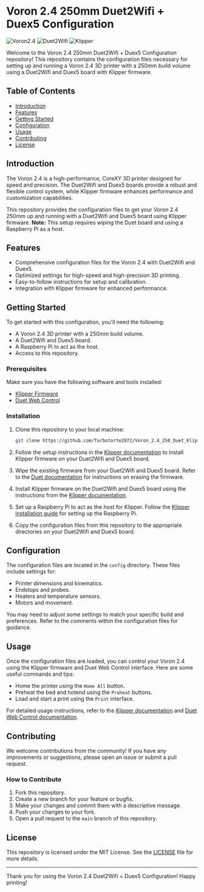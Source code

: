 # Voron 2.4 250mm Duet2Wifi + Duex5 Configuration

![Voron2.4](https://img.shields.io/badge/Voron2.4-3D%20Printer-blue)
![Duet2Wifi](https://img.shields.io/badge/Duet2Wifi-Board-blue)
![Klipper](https://img.shields.io/badge/Klipper-Firmware-green)

Welcome to the Voron 2.4 250mm Duet2Wifi + Duex5 Configuration repository! This repository contains the configuration files necessary for setting up and running a Voron 2.4 3D printer with a 250mm build volume using a Duet2Wifi and Duex5 board with Klipper firmware.

## Table of Contents
- [Introduction](#introduction)
- [Features](#features)
- [Getting Started](#getting-started)
- [Configuration](#configuration)
- [Usage](#usage)
- [Contributing](#contributing)
- [License](#license)

## Introduction

The Voron 2.4 is a high-performance, CoreXY 3D printer designed for speed and precision. The Duet2Wifi and Duex5 boards provide a robust and flexible control system, while Klipper firmware enhances performance and customization capabilities.

This repository provides the configuration files to get your Voron 2.4 250mm up and running with a Duet2Wifi and Duex5 board using Klipper firmware. **Note:** This setup requires wiping the Duet board and using a Raspberry Pi as a host.

## Features

- Comprehensive configuration files for the Voron 2.4 with Duet2Wifi and Duex5.
- Optimized settings for high-speed and high-precision 3D printing.
- Easy-to-follow instructions for setup and calibration.
- Integration with Klipper firmware for enhanced performance.

## Getting Started

To get started with this configuration, you'll need the following:

- A Voron 2.4 3D printer with a 250mm build volume.
- A Duet2Wifi and Duex5 board.
- A Raspberry Pi to act as the host.
- Access to this repository.

### Prerequisites

Make sure you have the following software and tools installed:

- [Klipper Firmware](https://www.klipper3d.org/)
- [Duet Web Control](https://duet3d.dozuki.com/Wiki/Duet_Web_Control)

### Installation

1. Clone this repository to your local machine:

    ```bash
    git clone https://github.com/Turbotorte2072/Voron_2.4_250_Duet_Klipper_Config.git
    ```

2. Follow the setup instructions in the [Klipper documentation](https://www.klipper3d.org/Installation.html) to install Klipper firmware on your Duet2Wifi and Duex5 board.

3. Wipe the existing firmware from your Duet2Wifi and Duex5 board. Refer to the [Duet documentation](https://duet3d.dozuki.com/Wiki/Erase_Flash) for instructions on erasing the firmware.

4. Install Klipper firmware on the Duet2Wifi and Duex5 board using the instructions from the [Klipper documentation](https://www.klipper3d.org/Duet.html).

5. Set up a Raspberry Pi to act as the host for Klipper. Follow the [Klipper installation guide](https://www.klipper3d.org/RPi_microcontroller.html) for setting up the Raspberry Pi.

6. Copy the configuration files from this repository to the appropriate directories on your Duet2Wifi and Duex5 board.

## Configuration

The configuration files are located in the `config` directory. These files include settings for:

- Printer dimensions and kinematics.
- Endstops and probes.
- Heaters and temperature sensors.
- Motors and movement.

You may need to adjust some settings to match your specific build and preferences. Refer to the comments within the configuration files for guidance.

## Usage

Once the configuration files are loaded, you can control your Voron 2.4 using the Klipper firmware and Duet Web Control interface. Here are some useful commands and tips:

- Home the printer using the `Home All` button.
- Preheat the bed and hotend using the `Preheat` buttons.
- Load and start a print using the `Print` interface.

For detailed usage instructions, refer to the [Klipper documentation](https://www.klipper3d.org/) and [Duet Web Control documentation](https://duet3d.dozuki.com/Wiki/Duet_Web_Control).

## Contributing

We welcome contributions from the community! If you have any improvements or suggestions, please open an issue or submit a pull request.

### How to Contribute

1. Fork this repository.
2. Create a new branch for your feature or bugfix.
3. Make your changes and commit them with a descriptive message.
4. Push your changes to your fork.
5. Open a pull request to the `main` branch of this repository.

## License

This repository is licensed under the MIT License. See the [LICENSE](LICENSE) file for more details.

---

Thank you for using the Voron 2.4 Duet2Wifi + Duex5 Configuration! Happy printing!
